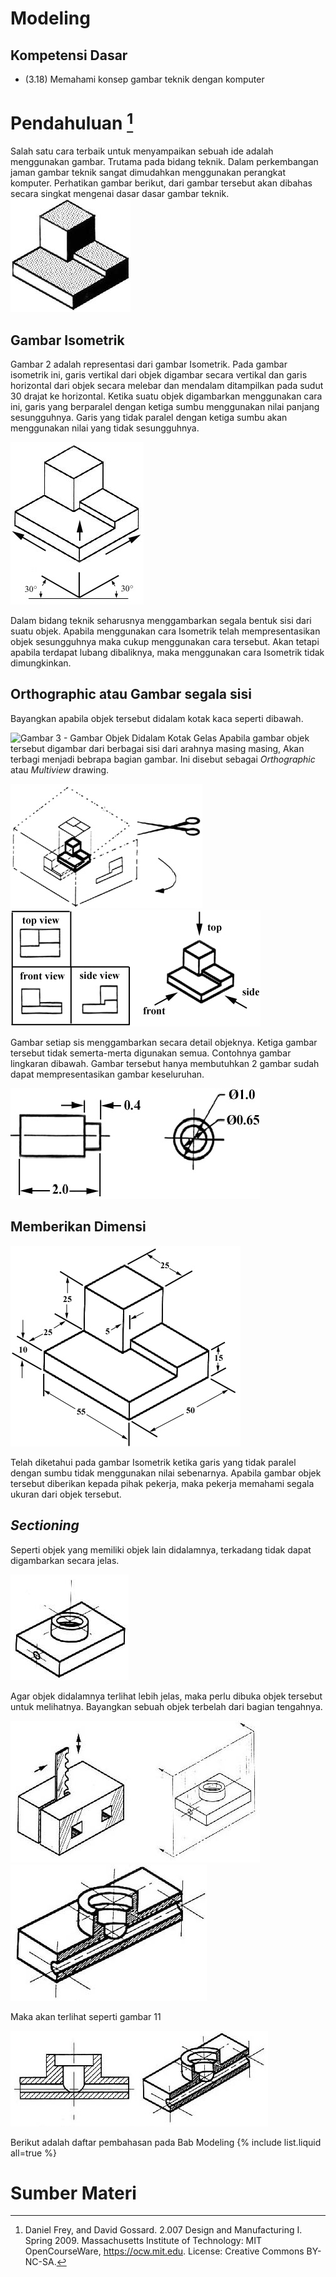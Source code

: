 # Modeling

## Kompetensi Dasar
- (3.18) Memahami konsep gambar teknik dengan komputer

# Pendahuluan [^Daniel_frey]

Salah satu cara terbaik untuk menyampaikan sebuah ide adalah menggunakan gambar. Trutama pada bidang teknik. Dalam perkembangan jaman gambar teknik sangat dimudahkan menggunakan perangkat komputer. 
Perhatikan gambar berikut, dari gambar tersebut akan dibahas secara singkat mengenai dasar dasar gambar teknik.
![Gambar 1 - Desain Balok](../assets/images/Modeling/2-007-spring-2009/2-007-spring-2009/contents/related-resources/fig_01.jpg)

## Gambar Isometrik

Gambar 2 adalah representasi dari gambar Isometrik. Pada gambar isometrik ini, garis vertikal dari objek digambar secara vertikal dan garis horizontal dari objek secara melebar dan mendalam ditampilkan pada sudut 30 drajat ke horizontal. Ketika suatu objek digambarkan menggunakan cara ini, garis yang berparalel dengan ketiga sumbu menggunakan nilai panjang sesungguhnya. Garis yang tidak paralel dengan ketiga sumbu akan menggunakan nilai yang tidak sesungguhnya.

![Gambar 2 - Gambar Isometrik](../assets/images/Modeling/2-007-spring-2009/2-007-spring-2009/contents/related-resources/fig_02.jpg)

Dalam bidang teknik seharusnya menggambarkan segala bentuk sisi dari suatu objek. Apabila menggunakan cara Isometrik telah mempresentasikan objek sesungguhnya maka cukup menggunakan cara tersebut. Akan tetapi apabila terdapat lubang dibaliknya, maka menggunakan cara Isometrik tidak dimungkinkan.

## Orthographic atau Gambar segala sisi

Bayangkan apabila objek tersebut didalam kotak kaca seperti dibawah.

![Gambar 3 - Gambar Objek Didalam Kotak Gelas](../assets/images/Modeling/2-007-spring-2009/2-007-spring-2009/contents/related-resources/fig_03.jpg])
Apabila gambar objek tersebut digambar dari berbagai sisi dari arahnya masing masing, Akan terbagi menjadi bebrapa bagian gambar. Ini disebut sebagai *Orthographic* atau *Multiview* drawing.

![Gambar 4 - Pembuatan Gambar Orthographic](../assets/images/Modeling/2-007-spring-2009/2-007-spring-2009/contents/related-resources/fig_04.jpg)
![Gambar 5 - Gambar Berbagai Sudut](../assets/images/Modeling/2-007-spring-2009/2-007-spring-2009/contents/related-resources/fig_05.jpg)

Gambar setiap sis menggambarkan secara detail objeknya. Ketiga gambar tersebut tidak semerta-merta digunakan semua. Contohnya gambar lingkaran dibawah. Gambar tersebut hanya membutuhkan 2 gambar sudah dapat mempresentasikan gambar keseluruhan.

![Gambar 6 - Gambar Hanya Membutuhkan Dua Sisi](../assets/images/Modeling/2-007-spring-2009/2-007-spring-2009/contents/related-resources/fig_06.jpg)

## Memberikan Dimensi

![Gambar 7 - Gambar Hanya Membutuhkan Dua Sisi](../assets/images/Modeling/2-007-spring-2009/2-007-spring-2009/contents/related-resources/fig_07.jpg)

Telah diketahui pada gambar Isometrik ketika garis yang tidak paralel dengan sumbu tidak menggunakan nilai sebenarnya. Apabila gambar objek tersebut diberikan kepada pihak pekerja, maka pekerja memahami segala ukuran dari objek tersebut.

## *Sectioning*

Seperti objek yang memiliki objek lain didalamnya, terkadang tidak dapat digambarkan secara jelas.

![Gambar 8 - Isometrik tidak mendetail](../assets/images/Modeling/2-007-spring-2009/2-007-spring-2009/contents/related-resources/fig_08.jpg)

Agar objek didalamnya terlihat lebih jelas, maka perlu dibuka objek tersebut untuk melihatnya. Bayangkan sebuah objek terbelah dari bagian tengahnya. 

![Gambar 9 - Objek dengan Section](../assets/images/Modeling/2-007-spring-2009/2-007-spring-2009/contents/related-resources/fig_09.jpg)
![Gambar 10 - Objek dengan Section](../assets/images/Modeling/2-007-spring-2009/2-007-spring-2009/contents/related-resources/fig_10.jpg)

Maka akan terlihat seperti gambar 11

![Gambar 11 - Objek dengan Section](../assets/images/Modeling/2-007-spring-2009/2-007-spring-2009/contents/related-resources/fig_11.jpg)


Berikut adalah daftar pembahasan pada Bab Modeling
{% include list.liquid all=true %}


# Sumber Materi
[^Daniel_frey]: Daniel Frey, and David Gossard. 2.007 Design and Manufacturing I. Spring 2009. Massachusetts Institute of Technology: MIT OpenCourseWare, https://ocw.mit.edu. License: Creative Commons BY-NC-SA.
